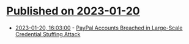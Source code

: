 # [Published on 2023-01-20](index.md)

* [2023-01-20, 16:03:00](https://it.slashdot.org/story/23/01/20/1552237/paypal-accounts-breached-in-large-scale-credential-stuffing-attack?utm_source=rss1.0mainlinkanon&utm_medium=feed) - [PayPal Accounts Breached in Large-Scale Credential Stuffing Attack](https://it.slashdot.org/story/23/01/20/1552237/paypal-accounts-breached-in-large-scale-credential-stuffing-attack?utm_source=rss1.0mainlinkanon&utm_medium=feed)
